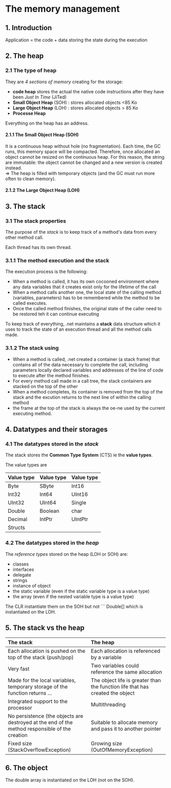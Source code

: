 # The memory management

## 1. Introduction

Application = the code + data storing the state during the execution

## 2. The heap

### 2.1 The type of heap

They are _4 sections of memory_  creating for the storage:
- __code heap__ stores the actual the native code instructions after they have been _Just In Time_ (JiTed)
- __Small Object Heap__ (SOH) : stores allocated objects <85 Ko 
- __Large Object Heap__ (LOH) : stores allocated objects > 85 Ko
- __Processe Heap__

Everything on the heap has an address.

#### 2.1.1 The Small Object Heap (SOH)

It is a continuous heap without hole (no fragmentation). Each time, the GC runs, this memory space will be compacted. 
Therefore, once allocated an object cannot be resized on the continuous heap. For this reason, the string are immutable: the object cannot be changed and a new version is created instead.   
=> The heap is filled with temporary objects (and the GC must run more often to clean memory).





#### 2.1.2 The Large Object Heap (LOH)


## 3. The stack

### 3.1 The stack properties

The purpose of the _stack_ is to keep track of a method's data from every other method call.

Each thread has its own thread.

### 3.1.1 The method execution and the stack

The execution process is the following:
- When a method is called, it has its own cocooned environment where any data variables that it creates exist only for the lifetime of the call
- When a method calls another one, the local state of the calling method (variables, parameters) has to be remembered while the method to be called executes. 
- Once the called method finishes, the original state of the caller need to be restored teh it can continue executing

To keep track of everything, .net maintains a __stack__ data structure which it uses to track the state of an execution thread and all the method calls made.

### 3.1.2 The stack using

- When a method is called, .net created a container (a stack frame) that contains all of the data necessary to complete the call, including parameters locally declared variables and addresses of the line of code to execute after the method finishes.
- For every method call made in a call tree, the stack containers are stacked on the top of the other
- When a method completes, its container is removed from the top of the stack and the excution returns to the next line of within the calling method
- the frame at the top of the stack is always the oe-ne used by the current executing method.

## 4. Datatypes and their storages

### 4.1 The datatypes stored in the _stack_

The stack stores the __Common Type System__ (CTS) ie the __value types__.

The value types are

|Value type | Value type | Value type |
|:-----|:------|:------|
| Byte | SByte | Int16 |
| Int32 | Int64 | UInt16 |
| UInt32 | UInt64 | Single |
| Double | Boolean | char |
| Decimal | IntPtr | UIntPtr |
| Structs | | 

### 4.2 The datatypes stored in the _heap_

The _reference types_ stored on the heap (LOH or SOH) are:
- classes
- interfaces
- delegate
- strings
- instance of object
- the static variable (even if the static variable type is a value type)
- the array (even if the nested variable type is a value type)

The CLR instantiate them on the SOH but not ``` Double[] which is instantiated on the LOH.

## 5. The stack vs the heap
| The stack | The heap |
|:----------|:---------|
|Each allocation is pushed on the top of the stack (push/pop) | Each allocation is referenced by a variable |
|Very fast | Two variables could reference the same allocation |
|Made for the local variables, temporary storage of the function returns ...|The object life is greater than the function life that has created the object|
|Integrated support to the processor | Multithreading |
| No persistence (the objects are destroyed at the end of the method responsible of the creation | Suitable to allocate memory and pass it to another pointer |
|Fixed size (StackOverflowException) | Growing size (OutOfMemoryException) |
## 6. The object

The double array is instantiated on the LOH (not on the SOH).

































